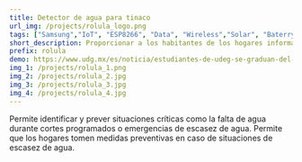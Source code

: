 ```yaml
---
title: Detector de agua para tinaco
url_img: /projects/rolula_logo.png
tags: ["Samsung","IoT", "ESP8266", "Data", "Wireless","Solar", "Baterry"]
short_description: Proporcionar a los habitantes de los hogares información en tiempo real sobre el nivel de su tanque de agua.
prefix: rolula
demo: https://www.udg.mx/es/noticia/estudiantes-de-udeg-se-graduan-del-samsung-innovation-campus-2023?fbclid=IwZXh0bgNhZW0CMTAAAR3jB5QCtje1uFNtL7-fm0rCqpBgYygv1em2b3qFFyN_Gw9K5SRl6ranMWU_aem_AaCwcVwzlqxqQ5rkfNawh_uzB3xdjYtO2HEs4Ut7n1at0NGx-_2EtZqZFMNg_q-yvyP0dk65oyco_iI-bI92Z6wG
img_1: /projects/rolula_1.png
img_2: /projects/rolula_2.jpg
img_3: /projects/rolula_3.jpg
img_4: /projects/rolula_4.jpg
---
```

Permite identificar y prever situaciones críticas como la falta de agua durante cortes programados o emergencias de escasez de agua.
Permite que los hogares tomen medidas preventivas en caso de situaciones de escasez de agua.